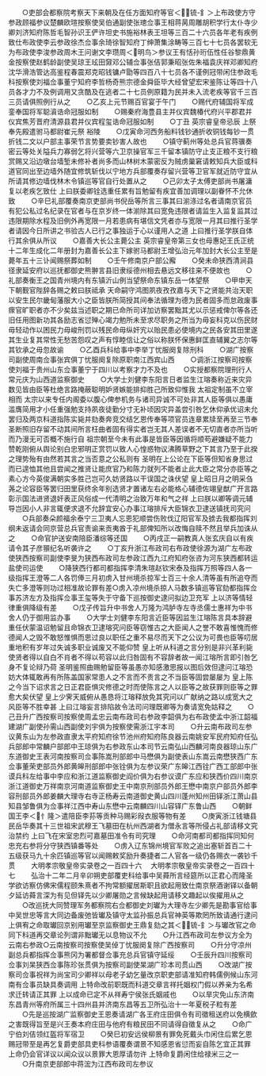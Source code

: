 <!-- { "loadSidebar": true } -->
　　○吏部会都察院考察天下来朝及在任方面知府等官＜锍-釒＞上布政使方守参政顾福参议楚麟欧瑄按察使吴伯通副使张璁佥事王相蒋昺周雕胡积学行太仆寺少卿刘济知府陈哲毛智孙识王俨许坦史书施裕林表王坦等三百二十六员各年老有疾例致仕布政使李云参政徐杰佥事余琦徐智知府丁绅萧集涂畴等三百七十七员各罢软无为布政使李浚参政周木王问谢文李瓒周＜明鸟＞参议王有恬孙珩伍性任谷黎鼎黄金按察使赵鹤龄副使吴琼王玹田奫邓公辅佥事张佶郭秉昭张佐朱福袁庆祥邓卿知府沈华滑浩管达高鉴程春震郑克昭钱镛卢勖等四百八十七员各不谨例冠带闲住参政毛科按察使刘福佥事董宁知府李哲杨奇熊宗德金舜臣毕大经曾望宏宋鉴陈让等四十八员各才力不及例调用又贪酷及在逃者二十七员例原籍为民并未入流老疾等官千三百三员请俱照例行从之
　　○乙亥上元节赐百官宴于午门
　　○赐代府辅国将军成銮奉国将军聪澬诰命冠服如制
　　○赐秦府海豊县主并仪宾魏椿代府兴平郡君并仪宾焦芳晋府清源县君并仪宾程玺诰命冠服如制
　　○丁丑  英宗睿皇帝忌辰  上祭  奉先殿遣驸马都尉崔元祭  裕陵
　　○戊寅命河西务船料钱钞通折收铜钱每钞一贯折钱二文以户部主事荣节言势要卖钞害人故也
　　○镇守蓟州等处总兵官蒋骥奏密云等处关隘兵力寡弱乞将兴营等六卫京操官军三千留本镇防守止支正粮不支行粮赏赐又沿边墩台墙堑未修补者尚多而山林树木蒙密反为贼虏巢窘请敕知兵大臣或科道官同出至边墙外随宜修筑斩伐以宁地方兵部覆奏存留兴营等卫官军就近防守宜从所请其修边墙伐林木令镇巡等官自行处置从之
　　○己卯太子太傅吏部尚书屠滽复以老疾乞致仕  上曰朕委卿铨选重任累有旨勉留有疾宜善加调理以副眷怀不允休致
　　○辛巳礼部覆奏南京吏部尚书倪岳等所言三事其曰湔涤过名者请南京官员有犯公私过名纪录在官者与在京岁终一体湔除其曰宽免违限者请监生入监复监其过违限期除水程及旧例外再宽限一月若患病有堪信文凭者亦与宽限一月其曰推行圣学者请因今日所讲之书验古人已行之事独运于心以谨用人之道  上曰推行圣学朕自体行其余俱从所议
　　○嘉善大长公主薨公主  英宗睿皇帝第三女也母惠妃王氏正统十二年生成化二年册封为嘉善长公主下嫁驸马都尉王增弘治元年加封大长公主至是薨年五十三讣闻赐祭葬如制
　　○壬午修南京户部公廨
　　○癸未命狭西清涧县径隶延安府以巡抚都御史熊翀言县旧隶绥德州相去悬远文移往来不便故也
　　○礼部奏衡王之国青州境内有东镇沂山例当望祭命东镇东岳一体望祭
　　○甲申天下朝觐官陛辞各赐之敕曰朕祗承  天命嗣守鸿图夙夜孜孜嘉与天下之贤能共治天职以安生民尔畿甸藩服大小之臣皆朕所简授其间奉法循理为德为民者固多而怠政废事瘝官旷职者亦不少矣兹当述职之期已命所司详加访察罢黜其尤以示惩戒俾尔等各还旧任用图新功其各励志省愆殚心竭力勉所未至求尽职务之所当为毋妄科克以伤民财毋轻动作以困民力毋峻刑罚以残民命毋纵奸宄以贻民患必使境内之民各安其田里遂其生业复其常性无愁苦怨叹之声有惇睦信让之俗以称朕怀保惠鲜匡直辅翼之志尔等其钦承之毋忽故谕
　　○乙酉兵科给事中李举丁忧服阕复除刑科
　　○湖广按察司副使周南佥事张宾俱丁忧服阕复除原职南江西宾山西
　　○调浙江按察司按察使刘福于贵州山东佥事董宁于四川以考察才力不及也
　　○实授都察院理刑行人常元庆为山西道监察御史
　　○大学士刘健李东阳言日者监生江瑢奏称近来灾异数见皆由臣等杜绝言路掩蔽聪明妒贤嫉能排抑胜己所致仰惟我  太祖定制虽不立宰相而  太宗以来专任内阁委以腹心俾参机务与诸司异诚不可处非其人臣等俱以愚庸滥膺简用才小任重强勉支持夙夜徒勤分寸无补顷因灾异盖尝引咎乞休仰承优诏未允罢归及两京科道指陈实毙并劾奏奔竞交结乞恩传奉等项官员连章累牍至再至三节奉  圣断照旧存留不动其间所言枉曲者固有得实者岂无其人差误者不无切直者亦所当听而乃漫无可否概不施行自  祖宗朝至今未有此事是皆臣等因循将顺苟避嫌疑不能力赞乾刚俯从舆论别白忠邪明正赏罚以致人心惶惑物议沸腾草野之下其言乃至于此揆之理势殆有由然若其言之当否意之公私则有  圣明在上公论在下臣等但知省身思过而已遑恤其他且尝闻之推贤让能庶官乃和陈力就列不能者止此大臣之常分亦臣等之素心方今英俊满朝实多胜己岂可久妨贤路以干误国之诛伏望  皇上昭日月之明采刍荛之论容臣等罢归田里获终余年别选贤才置诸左右必能格心辅德佐翊皇猷广开言路彰示国法进贤退奸表正风俗成一代清明之治致万年和气之祥  上曰朕以卿等调元辅导岂因小人非言辄便求退不允辞宜安心办事江瑢排斥大臣锦衣卫逮送镇抚司究问
　　○兵部奏朵颜福余泰宁三卫夷人忘恩犯顺尝伤败伐辽阳官军及掳去我都指挥刘纲未返请会同京营总兵官责谕来贡夷酋于礼部俾知所以改悔自赎不然且举兵加诛从之
　　○命官护送安南陪臣潘综等还国
　　○丙戌正一嗣教真人张玄庆自以有疾请令其子彦頨纪名听袭许之
　　○丁亥升浙江布政司右布政使徐源为湖广左布政使狭西按察司副使李旻为狭西布政司左参政江西九江府知府张咨为河东狭西都转运盐使司运使
　　○降狭西行都司都指挥李清朱瑄赵钦宋泰及指挥万照等四人各一级指挥王澄等二人各罚俸三月初虏入甘州境杀掠军士百三十余人清等虽有所追夺而失亡多澄等则功过相准故论罪有差○虏入凉州境杀掠人马数多镇巡等官劾都指挥佥事苏济左方及指挥佥事王玺等失于守备下巡按御史逮问拟边卫充军  上以济等情轻律重俱降级有差
　　○戊子传旨升中书舍人万隆为鸿胪寺左寺丞儒士惠祥为中书舍人仍于御用监办事
　　○大学士刘健李东阳言近臣等因监生江瑢陈言具本辞避重任伏蒙温诏勉留且命锦衣卫逮瑢究问臣等窃惟古之大臣闻人之誉不敢喜惟愧而修德闻人之毁不敢怒惟惧而思过良以职任之重不易尽而天下之公议为可畏也臣等叨居重地积有岁年过失诚多职业诚废又不能仰赞  皇上听从科道之言分别是非兴革利毙使贤者得以自白不肖者不得以苟容以此归咎固有不容辞者故一闻江瑢所言即引咎乞身不复论辩乃荷  圣明鉴照曲赐勉留臣等虽愚亦知感激思报以图后效但逮问江瑢恐妨大体辄敢再有所陈盖国家常患人之不言而不责言之不当臣等固尝屡屡为  皇上陈之今当下诏求言之日正君臣惧灾修德之时而使陈言之人以臣等之故获罪则臣等之罪愈大矣伏望  皇上少霁天威俯从愚恳将江瑢释放免其究问以广献纳之路以成宽大之风臣等不胜幸甚  上曰江瑢妄言排陷故令法司问理既卿等为奏请宽免姑释之
　　○己丑升广西按察司按察使周孟忠云南布政司右参政李韶俱为右布政使孟中浙江韶福建湖广副使孙需山西副使刘宇俱为按察使需浙江宇本司
　　○升云南布政司左参议黄东山为左参政直隶太平府知府徐节池州府知府陈良器云南姚安军民府知府任弘兵部郎中常麟户部郎中王琼俱为右参政东山本司节云南弘山西麟河南良器琼山东广东道御史王表河南按察司佥事陈嵩刑部郎中马懋俱为副使表山东嵩云南懋狭西广东佥事董荣吏部员外郎黄皞刑部郎中张铨俱为左参议荣广东皞江西铨广西工部郎中张谟兵科左给事中李应和浙江道监察御史阎价俱为右参议谟广东应和狭西价四川南京浙江道御史万祥南京河南道监察御史王中南京刑部员外郎王懋中南京户部员外郎李容刑部员外郎姜麟大理寺右寺正杨寿云南道御史黄山四川蓬州知州田铎浙江萧山县知县邹鲁俱为佥事祥江西中寿山东懋中云南麟四川山容铎广东鲁山西
　　○朝鲜国王李＜忄隆＞遣陪臣李荪等贡种马赐彩叚衣服等物有差
　　○庚寅浙江钱塘县民岳华奏其十三世祖宋武穆王飞墓田在杭州西湖者为僧永言等所侵占礼部请移文究治禁约  上曰飞在宋室忠烈可嘉墓田准令有司究理
　　○命河南都司都指挥同知何忠充右参将分守狭西镇番等处
　　○虏入辽东锦州境官军败之追出塞斩首百二十五级获马九十余匹镇巡等官以闻赐敕奖励升奏捷者二人官各一级仍各赐衣一袭钞千贯
　　大明孝宗敬皇帝实录卷之一百四十六
　大明孝宗敬皇帝实录卷之一百四十七
　　弘治十二年二月辛卯朔吏部覆吏科给事中吴蕣所言经筵所以正君心而隆圣学欲访察仿佛宋儒程颐朱熹者不拘常额擢居斯职且欲起用致仕南京祭酒谢铎以备朝夕延访蕣言深为有见但铎先以少卿屠勋之言候缺起用请移文趣起以俟擢用从之
　　○改巡抚大同赞理军务都察院右佥都御史刘瓛为大理寺左少卿先是勘事官给事中吴世忠等言大同边备废弛皆瓛及镇守太监孙振总兵官神英等欺罔所致请通行逮问  上俱宥之命取瓛回京别用瓛至京监察御史王鼎复劾之其＜锍-釒＞与瓛改官之命同下科道再交章论列谓非黜瓛无以息物议不允
　　○升江西布政司左参议方全为云南右参政○云南按察司按察使吴倬丁忧服阕复除广西按察司
　　○升分守凉州副总兵都指挥佥事熊冈为署都督佥事充总兵官镇守延绥
　　○壬辰升四川按察司佥事刘杲狭西佥事陈珍张贯俱为按察司副使杲湖广珍本司贯山西
　　○改湖广按察司佥事祝祥为尚宝司少卿祥以母老子幼乞量改京职吏部请准知府韩儒例候山东河南有佥事员缺具奏调用  上特命改前职既而科道交章言祥托姻权门假以养亲为名希求迁转请正其罪  上以成命已定不从祥寿宁侯张氏姻戚也
　　○以旱灾免山东济南东昌青州等府所属三十四州县并济南东昌等五卫所弘治十一年夏税子粒有差
　　○先是巡按湖广监察御史王恩奏请湖广各王府庄田俱令有司徵租送府以免横歛之害既得旨至是兴王奏本府庄田与他府有粮民田不同请得自徵复从之
　　○命广宁伯刘佶领红盔将军宿卫
　　○癸巳初安远侯柳景有罪免死戴头巾闲住后累乞恩赐冠带至是再乞复爵吏部具吏科参语覆奏谓景不知感恩省愆而妄自陈乞宜正其罪  上命仍会官详议以闻众议以景罪大恩厚请勿许  上特命复爵闲住给禄米三之一
　　○升南京吏部郎中蒋浤为江西布政司左参议
